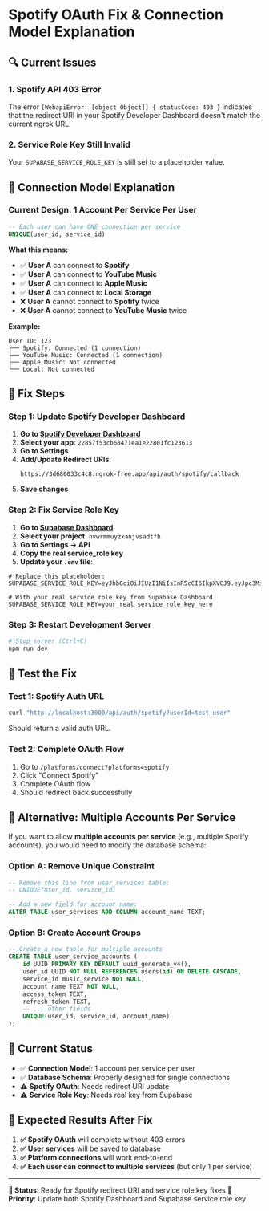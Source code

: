 # Spotify OAuth Fix & Connection Model Explanation

## 🔍 Current Issues

### 1. **Spotify API 403 Error**
The error `[WebapiError: [object Object]] { statusCode: 403 }` indicates that the redirect URI in your Spotify Developer Dashboard doesn't match the current ngrok URL.

### 2. **Service Role Key Still Invalid**
Your `SUPABASE_SERVICE_ROLE_KEY` is still set to a placeholder value.

## 🎯 Connection Model Explanation

### **Current Design: 1 Account Per Service Per User**

```sql
-- Each user can have ONE connection per service
UNIQUE(user_id, service_id)
```

**What this means:**
- ✅ **User A** can connect to **Spotify**
- ✅ **User A** can connect to **YouTube Music** 
- ✅ **User A** can connect to **Apple Music**
- ✅ **User A** can connect to **Local Storage**
- ❌ **User A** cannot connect to **Spotify** twice
- ❌ **User A** cannot connect to **YouTube Music** twice

**Example:**
```
User ID: 123
├── Spotify: Connected (1 connection)
├── YouTube Music: Connected (1 connection)  
├── Apple Music: Not connected
└── Local: Not connected
```

## 🔧 Fix Steps

### Step 1: Update Spotify Developer Dashboard

1. **Go to [Spotify Developer Dashboard](https://developer.spotify.com/dashboard)**
2. **Select your app**: `22857f53cb68471ea1e22801fc123613`
3. **Go to Settings**
4. **Add/Update Redirect URIs**:
   ```
   https://3d686033c4c8.ngrok-free.app/api/auth/spotify/callback
   ```
5. **Save changes**

### Step 2: Fix Service Role Key

1. **Go to [Supabase Dashboard](https://supabase.com/dashboard)**
2. **Select your project**: `nvwrmmuyzxanjvsadtfh`
3. **Go to Settings → API**
4. **Copy the real service_role key**
5. **Update your `.env` file**:

```env
# Replace this placeholder:
SUPABASE_SERVICE_ROLE_KEY=eyJhbGciOiJIUzI1NiIsInR5cCI6IkpXVCJ9.eyJpc3MiOiJzdXBhYmFzZSIsInJlZiI6Im52d3JtbXV5enhhbmp2c2FkdGZoIiwicm9sZSI6InNlcnZpY2Vfcm9sZSIsImlhdCI6MTc1NTcyODM2NCwiZXhwIjoyMDcxMzA0MzY0fQ.0000000000000000000000000000000000000000

# With your real service role key from Supabase Dashboard
SUPABASE_SERVICE_ROLE_KEY=your_real_service_role_key_here
```

### Step 3: Restart Development Server

```bash
# Stop server (Ctrl+C)
npm run dev
```

## 🧪 Test the Fix

### Test 1: Spotify Auth URL
```bash
curl "http://localhost:3000/api/auth/spotify?userId=test-user"
```
Should return a valid auth URL.

### Test 2: Complete OAuth Flow
1. Go to `/platforms/connect?platforms=spotify`
2. Click "Connect Spotify"
3. Complete OAuth flow
4. Should redirect back successfully

## 🔄 Alternative: Multiple Accounts Per Service

If you want to allow **multiple accounts per service** (e.g., multiple Spotify accounts), you would need to modify the database schema:

### Option A: Remove Unique Constraint
```sql
-- Remove this line from user_services table:
-- UNIQUE(user_id, service_id)

-- Add a new field for account name:
ALTER TABLE user_services ADD COLUMN account_name TEXT;
```

### Option B: Create Account Groups
```sql
-- Create a new table for multiple accounts
CREATE TABLE user_service_accounts (
    id UUID PRIMARY KEY DEFAULT uuid_generate_v4(),
    user_id UUID NOT NULL REFERENCES users(id) ON DELETE CASCADE,
    service_id music_service NOT NULL,
    account_name TEXT NOT NULL,
    access_token TEXT,
    refresh_token TEXT,
    -- ... other fields
    UNIQUE(user_id, service_id, account_name)
);
```

## 🎯 Current Status

- ✅ **Connection Model**: 1 account per service per user
- ✅ **Database Schema**: Properly designed for single connections
- ⚠️ **Spotify OAuth**: Needs redirect URI update
- ⚠️ **Service Role Key**: Needs real key from Supabase

## 🚀 Expected Results After Fix

1. **✅ Spotify OAuth** will complete without 403 errors
2. **✅ User services** will be saved to database
3. **✅ Platform connections** will work end-to-end
4. **✅ Each user can connect to multiple services** (but only 1 per service)

---

**🎵 Status**: Ready for Spotify redirect URI and service role key fixes
**🎯 Priority**: Update both Spotify Dashboard and Supabase service role key
